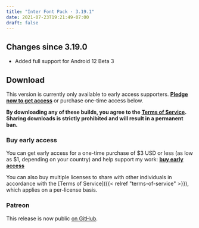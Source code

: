 ```yaml
---
title: "Inter Font Pack · 3.19.1"
date: 2021-07-23T19:21:49-07:00
draft: false
---
```


## Changes since 3.19.0

- Added full support for Android 12 Beta 3

## Download

This version is currently only available to early access supporters. **[Pledge now to get access](https://patreon.com/kdrag0n)** or purchase one-time access below.

**By downloading any of these builds, you agree to the [Terms of Service](https://kdrag0n.dev/terms-of-service). Sharing downloads is strictly prohibited and will result in a permanent ban.**

### Buy early access

You can get early access for a one-time purchase of $3 USD or less (as low as $1, depending on your country) and help support my work: **[buy early access](https://patreon.kdrag0n.dev/buy/exclusive/inter-font-v3.19.1.zip)**

You can also buy multiple licenses to share with other individuals in accordance with the [Terms of Service]({{< relref "terms-of-service" >}}), which applies on a per-license basis.

### Patreon

This release is now public [on GitHub](https://github.com/kdrag0n/inter-font-pack/releases/v3.19.1).
